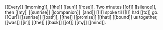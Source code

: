 [[Every]] [[morning]], [[the]] [[sun]] [[rose]]. Two minutes [[of]] [[silence]], then [[my]] [[sunrise]] [[companion]] [[and]] [[I]] spoke til [[I]] had [[to]] go. [[Our]] [[sunrise]] [[oath]], [[the]] [[promise]] [[that]] [[bound]] us together, [[was]] [[in]] [[the]] [[back]] [[of]] [[my]] [[mind]]. 
